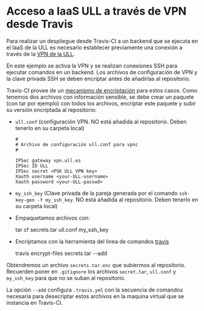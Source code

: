 # Acceso a IaaS ULL a través de VPN desde Travis

Para realizar un despliegue desde Travis-CI a un backend que se ejecuta 
en el IaaS de la ULL es necesario establecer previamente una conexión a
través de la 
[VPN de la ULL](https://www.ull.es/servicios/stic/2016/05/10/servicio-de-vpn-de-la-ull/).

En este ejemplo se activa la VPN y se realizan conexiones SSH para ejecutar
comandos en un backend. Los archivos de configuración de VPN y la clave 
privada SSH se deben encriptar antes de añadirlas al repositorio. 

Travis-CI provee de un 
[mecanismo de encriptación](https://docs.travis-ci.com/user/encrypting-files/) 
para estos casos. Como tenemos dos archivos con información sensible, 
se debe crear un paquete (con tar por ejemplo) con todos los archivos, 
encriptar este paquete y subir su versión encriptada al repositorio:

 - `ull.conf` (configuración VPN. NO está añadida al repositorio. Deben 
    tenerlo en su carpeta local)

    ```
    # 
    # Archivo de configuración ull.conf para vpnc
    # 

    IPSec gateway vpn.ull.es
    IPSec ID ULL
    IPSec secret <PSK ULL VPN key>
    Xauth username <your-ULL-username>
    Xauth password <your-ULL-passwd>
    ```

 - `my_ssh_key` (Clave privada de la pareja generada por el comando 
   `ssh-key-gen -f my_ssh_key`. NO está añadida al repositorio. Deben 
    tenerlo en su carpeta local)
 
 - Empaquetamos archivos con: 
   
    tar cf secrets.tar ull.conf my_ssh_key

 - Encriptamos con la herramienta del linea de comandos [travis](https://github.com/travis-ci/travis.rb#readme)

    travis encrypt-files secrets.tar --add

Obtendremos un archivo `secrets.tar.enc` que subiermos al repositorio. 
Recuerden poner en `.gitignore` los archivos `secret.tar`, `ull.conf` 
y `my_ssh_key` para que no se suban al repositorio. 

La opción `--add` configura `.travis.yml` con la secuencia de comandos 
necesaria para desecriptar estos archivos en la maquina virtual que se 
instancia en Travis-CI.
